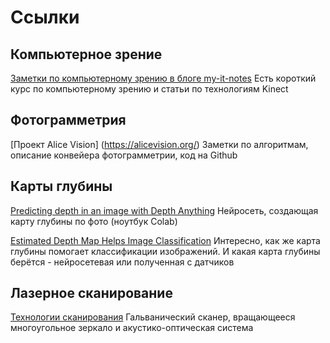 # Ссылки

## Компьютерное зрение
[Заметки по компьютерному зрению в блоге my-it-notes](https://my-it-notes.com/category/it-notes/%d0%bf%d1%80%d0%be%d0%b3%d1%80%d0%b0%d0%bc%d0%bc%d0%b8%d1%80%d0%be%d0%b2%d0%b0%d0%bd%d0%b8%d0%b5/computer-vision-%d0%bf%d1%80%d0%be%d0%b3%d1%80%d0%b0%d0%bc%d0%bc%d0%b8%d1%80%d0%be%d0%b2%d0%b0%d0%bd%d0%b8%d0%b5/)
Есть короткий курс по компьютерному зрению и статьи по технологиям Kinect

## Фотограмметрия
[Проект Alice Vision]
(https://alicevision.org/)
Заметки по алгоритмам, описание конвейера фотограмметрии, код на Github

## Карты глубины
[Predicting depth in an image with Depth Anything](https://colab.research.google.com/github/NielsRogge/Transformers-Tutorials/blob/master/Depth%20Anything/Predicting_depth_in_an_image_with_Depth_Anything.ipynb#scrollTo=2xn-Ihu-Pu0j)
Нейросеть, создающая карту глубины по фото (ноутбук Colab)

[Estimated Depth Map Helps Image Classification](https://github.com/ethanhe42/Estimated-Depth-Map-Helps-Image-Classification)
Интересно, как же карта глубины помогает классификации изображений. И какая карта глубины берётся - нейросетевая или 
полученная с датчиков

## Лазерное сканирование
[Технологии сканирования](https://www.coherent.com/news/glossary/laser-scanning)
Гальванический сканер, вращающееся многоугольное зеркало и акустико-оптическая система
